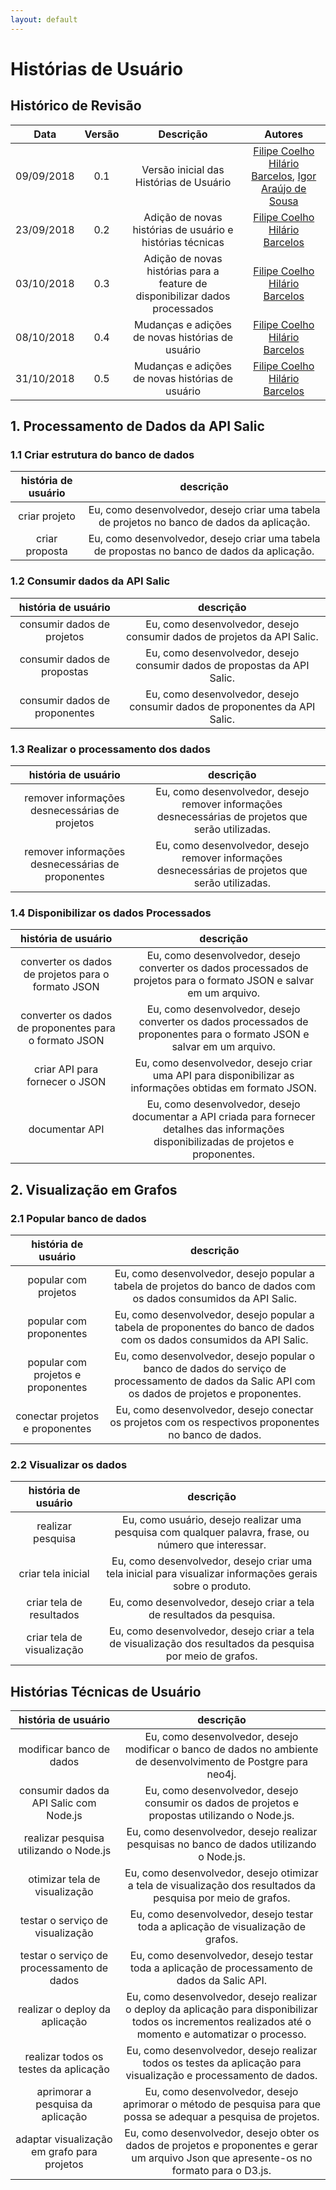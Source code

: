 ```yaml
---
layout: default
---
```


# Histórias de Usuário

## Histórico de Revisão

|           Data          |         Versão         |       Descrição   |         Autores   |
|:----------------------:|:------------------------:|:---------------------:|:--------------:|
| 09/09/2018         |           0.1                | Versão inicial das Histórias de Usuário | [Filipe Coelho Hilário Barcelos](https://github.com/FilipeKN4), [Igor Araújo de Sousa](https://github.com/zero101010) |
| 23/09/2018         |           0.2                | Adição de novas histórias de usuário e histórias técnicas | [Filipe Coelho Hilário Barcelos](https://github.com/FilipeKN4) |
| 03/10/2018         |           0.3                | Adição de novas histórias para a feature de disponibilizar dados processados | [Filipe Coelho Hilário Barcelos](https://github.com/FilipeKN4) |
| 08/10/2018         |           0.4                | Mudanças e adições de novas histórias de usuário | [Filipe Coelho Hilário Barcelos](https://github.com/FilipeKN4) |
| 31/10/2018         |           0.5                | Mudanças e adições de novas histórias de usuário | [Filipe Coelho Hilário Barcelos](https://github.com/FilipeKN4) |

## 1. Processamento de Dados da API Salic

### 1.1 Criar estrutura do banco de dados

|**história de usuário** | **descrição** |
|:---:|:---:|
| criar projeto | Eu, como desenvolvedor, desejo criar uma tabela de projetos no banco de dados da aplicação. |
| criar proposta | Eu, como desenvolvedor, desejo criar uma tabela de propostas no banco de dados da aplicação. |

### 1.2 Consumir dados da API Salic

| **história de usuário** | **descrição** |
|:---:|:---:|
| consumir dados de projetos | Eu, como desenvolvedor, desejo consumir dados de projetos da API Salic. |
| consumir dados de propostas  | Eu, como desenvolvedor, desejo consumir dados de propostas da API Salic. |
| consumir dados de proponentes  | Eu, como desenvolvedor, desejo consumir dados de proponentes da API Salic. |

### 1.3 Realizar o processamento dos dados

| **história de usuário** | **descrição** |
|:---:|:---:|
| remover informações desnecessárias de projetos | Eu, como desenvolvedor, desejo remover informações desnecessárias de projetos que serão utilizadas. |
| remover informações desnecessárias de proponentes | Eu, como desenvolvedor, desejo remover informações desnecessárias de projetos que serão utilizadas. |

### 1.4 Disponibilizar os dados Processados

| **história de usuário** | **descrição** |
|:---:|:---:|
| converter os dados de projetos para o formato JSON | Eu, como desenvolvedor, desejo converter os dados processados de projetos para o formato JSON e salvar em um arquivo. |
| converter os dados de proponentes para o formato JSON | Eu, como desenvolvedor, desejo converter os dados processados de proponentes para o formato JSON e salvar em um arquivo. |
| criar API para fornecer o JSON | Eu, como desenvolvedor, desejo criar uma API para disponibilizar as informações obtidas em formato JSON. |
| documentar API | Eu, como desenvolvedor, desejo documentar a API criada para fornecer detalhes das informações disponibilizadas de projetos e proponentes. |

## 2. Visualização em Grafos

### 2.1 Popular banco de dados

| **história de usuário** | **descrição** |
|:---:|:---:|
| popular com projetos | Eu, como desenvolvedor, desejo popular a tabela de projetos do banco de dados com os dados consumidos da API Salic. |
| popular com proponentes | Eu, como desenvolvedor, desejo popular a tabela de proponentes do banco de dados com os dados consumidos da API Salic. |
| popular com projetos e proponentes| Eu, como desenvolvedor, desejo popular o banco de dados do serviço de processamento de dados da Salic API com os dados de projetos e proponentes. |
| conectar projetos e proponentes | Eu, como desenvolvedor, desejo conectar os projetos com os respectivos proponentes no banco de dados. |

### 2.2 Visualizar os dados

| **história de usuário** | **descrição** |
|:---:|:---:|
| realizar pesquisa | Eu, como usuário, desejo realizar uma pesquisa com qualquer palavra, frase, ou número que interessar. |
| criar tela inicial | Eu, como desenvolvedor, desejo criar uma tela inicial para visualizar informações gerais sobre o produto. |
| criar tela de resultados | Eu, como desenvolvedor, desejo criar a tela de resultados da pesquisa. |
| criar tela de visualização | Eu, como desenvolvedor, desejo criar a tela de visualização dos resultados da pesquisa por meio de grafos. |


## Histórias Técnicas de Usuário

| **história de usuário** | **descrição** |
|:---:|:---:|
| modificar banco de dados | Eu, como desenvolvedor, desejo modificar o banco de dados no ambiente de desenvolvimento de Postgre para neo4j. |
| consumir dados da API Salic com Node.js | Eu, como desenvolvedor, desejo consumir os dados de projetos e propostas utilizando o Node.js. |
| realizar pesquisa utilizando o Node.js| Eu, como desenvolvedor, desejo realizar pesquisas no banco de dados utilizando o Node.js. |
| otimizar tela de visualização | Eu, como desenvolvedor, desejo otimizar a tela de visualização dos resultados da pesquisa por meio de grafos. |
| testar o serviço de visualização | Eu, como desenvolvedor, desejo testar toda a aplicação de visualização de grafos. |
| testar o serviço de processamento de dados | Eu, como desenvolvedor, desejo testar toda a aplicação de processamento de dados da Salic API. |
| realizar o deploy da aplicação | Eu, como desenvolvedor, desejo realizar o deploy da aplicação para disponibilizar todos os incrementos realizados até o momento e automatizar o processo. |
| realizar todos os testes da aplicação | Eu, como desenvolvedor, desejo realizar todos os testes da aplicação para visualização e processamento de dados. |
| aprimorar a pesquisa da aplicação | Eu, como desenvolvedor, desejo aprimorar o método de pesquisa para que possa se adequar a pesquisa de projetos. |
| adaptar visualização em grafo para projetos | Eu, como desenvolvedor, desejo obter os dados de projetos e proponentes e gerar um arquivo Json que apresente-os no formato para o D3.js. |